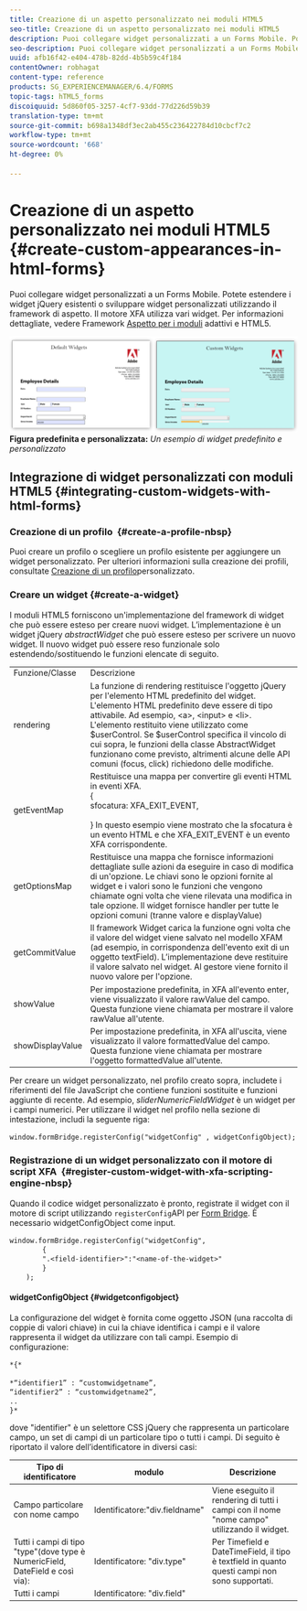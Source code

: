 ```yaml
---
title: Creazione di un aspetto personalizzato nei moduli HTML5
seo-title: Creazione di un aspetto personalizzato nei moduli HTML5
description: Puoi collegare widget personalizzati a un Forms Mobile. Potete estendere i widget jQuery esistenti o sviluppare widget personalizzati.
seo-description: Puoi collegare widget personalizzati a un Forms Mobile. Potete estendere i widget jQuery esistenti o sviluppare widget personalizzati.
uuid: afb16f42-e404-478b-82dd-4b5b59c4f184
contentOwner: robhagat
content-type: reference
products: SG_EXPERIENCEMANAGER/6.4/FORMS
topic-tags: hTML5_forms
discoiquuid: 5d860f05-3257-4cf7-93dd-77d226d59b39
translation-type: tm+mt
source-git-commit: b698a1348df3ec2ab455c236422784d10cbcf7c2
workflow-type: tm+mt
source-wordcount: '668'
ht-degree: 0%

---
```



# Creazione di un aspetto personalizzato nei moduli HTML5 {#create-custom-appearances-in-html-forms}

Puoi collegare widget personalizzati a un Forms Mobile. Potete estendere i widget jQuery esistenti o sviluppare widget personalizzati utilizzando il framework di aspetto. Il motore XFA utilizza vari widget. Per informazioni dettagliate, vedere Framework [Aspetto per i moduli](/help/forms/using/introduction-widgets.md) adattivi e HTML5.

![Esempio di widget](assets/custom-widgets.jpg)**Figura predefinita e personalizzata:** *Un esempio di widget predefinito e personalizzato*

## Integrazione di widget personalizzati con moduli HTML5 {#integrating-custom-widgets-with-html-forms}

### Creazione di un profilo  {#create-a-profile-nbsp}

Puoi creare un profilo o scegliere un profilo esistente per aggiungere un widget personalizzato. Per ulteriori informazioni sulla creazione dei profili, consultate [Creazione di un profilo](/help/forms/using/custom-profile.md)personalizzato.

### Creare un widget {#create-a-widget}

I moduli HTML5 forniscono un&#39;implementazione del framework di widget che può essere esteso per creare nuovi widget. L’implementazione è un widget jQuery *abstractWidget* che può essere esteso per scrivere un nuovo widget. Il nuovo widget può essere reso funzionale solo estendendo/sostituendo le funzioni elencate di seguito.

<table> 
 <tbody> 
  <tr> 
   <td>Funzione/Classe</td> 
   <td>Descrizione</td> 
  </tr> 
  <tr> 
   <td>rendering</td> 
   <td>La funzione di rendering restituisce l'oggetto jQuery per l'elemento HTML predefinito del widget. L'elemento HTML predefinito deve essere di tipo attivabile. Ad esempio, &lt;a&gt;, &lt;input&gt; e &lt;li&gt;. L'elemento restituito viene utilizzato come $userControl. Se $userControl specifica il vincolo di cui sopra, le funzioni della classe AbstractWidget funzionano come previsto, altrimenti alcune delle API comuni (focus, click) richiedono delle modifiche. </td> 
  </tr> 
  <tr> 
   <td>getEventMap</td> 
   <td>Restituisce una mappa per convertire gli eventi HTML in eventi XFA. <br /> {<br /> sfocatura: XFA_EXIT_EVENT,<br /><br /> } In questo esempio viene mostrato che la sfocatura è un evento HTML e che XFA_EXIT_EVENT è un evento XFA corrispondente. </td> 
  </tr> 
  <tr> 
   <td>getOptionsMap</td> 
   <td>Restituisce una mappa che fornisce informazioni dettagliate sulle azioni da eseguire in caso di modifica di un'opzione. Le chiavi sono le opzioni fornite al widget e i valori sono le funzioni che vengono chiamate ogni volta che viene rilevata una modifica in tale opzione. Il widget fornisce handler per tutte le opzioni comuni (tranne valore e displayValue)</td> 
  </tr> 
  <tr> 
   <td>getCommitValue</td> 
   <td>Il framework Widget carica la funzione ogni volta che il valore del widget viene salvato nel modello XFAM (ad esempio, in corrispondenza dell'evento exit di un oggetto textField). L’implementazione deve restituire il valore salvato nel widget. Al gestore viene fornito il nuovo valore per l'opzione.</td> 
  </tr> 
  <tr> 
   <td>showValue</td> 
   <td>Per impostazione predefinita, in XFA all'evento enter, viene visualizzato il valore rawValue del campo. Questa funzione viene chiamata per mostrare il valore rawValue all'utente. </td> 
  </tr> 
  <tr> 
   <td>showDisplayValue</td> 
   <td>Per impostazione predefinita, in XFA all'uscita, viene visualizzato il valore formattedValue del campo. Questa funzione viene chiamata per mostrare l'oggetto formattedValue all'utente. </td> 
  </tr> 
 </tbody> 
</table>

Per creare un widget personalizzato, nel profilo creato sopra, includete i riferimenti del file JavaScript che contiene funzioni sostituite e funzioni aggiunte di recente. Ad esempio, *sliderNumericFieldWidget* è un widget per i campi numerici. Per utilizzare il widget nel profilo nella sezione di intestazione, includi la seguente riga:

```
window.formBridge.registerConfig("widgetConfig" , widgetConfigObject);
```

### Registrazione di un widget personalizzato con il motore di script XFA  {#register-custom-widget-with-xfa-scripting-engine-nbsp}

Quando il codice widget personalizzato è pronto, registrate il widget con il motore di script utilizzando `registerConfig`API per [Form Bridge](/help/forms/using/form-bridge-apis.md). È necessario widgetConfigObject come input.

```
window.formBridge.registerConfig("widgetConfig",
        {
        ".<field-identifier>":"<name-of-the-widget>"
        }
    );
```

#### widgetConfigObject {#widgetconfigobject}

La configurazione del widget è fornita come oggetto JSON (una raccolta di coppie di valori chiave) in cui la chiave identifica i campi e il valore rappresenta il widget da utilizzare con tali campi. Esempio di configurazione:

```
*{*

*“identifier1” : “customwidgetname”,  
“identifier2” : “customwidgetname2”,  
..  
}*
```

dove &quot;identifier&quot; è un selettore CSS jQuery che rappresenta un particolare campo, un set di campi di un particolare tipo o tutti i campi. Di seguito è riportato il valore dell’identificatore in diversi casi:

| Tipo di identificatore | modulo | Descrizione |
|---|---|---|
| Campo particolare con nome campo | Identificatore:&quot;div.fieldname&quot; | Viene eseguito il rendering di tutti i campi con il nome &quot;nome campo&quot; utilizzando il widget. |
| Tutti i campi di tipo &quot;type&quot;(dove type è NumericField, DateField e così via): | Identificatore: &quot;div.type&quot; | Per Timefield e DateTimeField, il tipo è textfield in quanto questi campi non sono supportati. |
| Tutti i campi | Identificatore: &quot;div.field&quot; |  |
